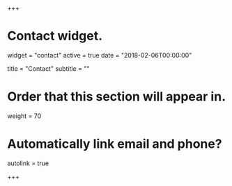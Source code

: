+++
# Contact widget.
widget = "contact"
active = true
date = "2018-02-06T00:00:00"

title = "Contact"
subtitle = ""

# Order that this section will appear in.
weight = 70

# Automatically link email and phone?
autolink = true

+++


